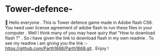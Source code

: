 # Tower-defence-
👋 Hello everyone . 
This is Tower defence game made in Adobe flash CS6. 
You need user license agreement of adobe flash to run these files in your computer .
Well I think many of you may have quiry that "How to download flash ?" .
So i have given the link to download flash in my own readme .
To see my readme i am giving you the link :-  https://github.com/Parth1668/Parth1668.git .
Enjoy !
